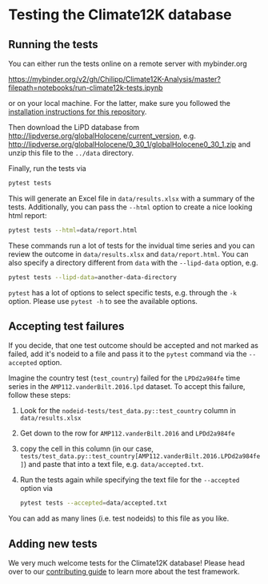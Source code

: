 # Testing the Climate12K database

## Running the tests
You can either run the tests online on a remote server with mybinder.org

https://mybinder.org/v2/gh/Chilipp/Climate12K-Analysis/master?filepath=notebooks/run-climate12k-tests.ipynb

or on your local machine. For the latter, make sure you followed the
[installation instructions for this repository](../README.md#installation).

Then download the LiPD database from http://lipdverse.org/globalHolocene/current_version,
e.g. http://lipdverse.org/globalHolocene/0_30_1/globalHolocene0_30_1.zip
and unzip this file to the `../data` directory.

Finally, run the tests via

```bash
pytest tests
```

This will generate an Excel file in `data/results.xlsx` with a summary of the
tests. Additionally, you can pass the `--html` option to create a nice looking
html report:

```bash
pytest tests --html=data/report.html
```

These commands run a lot of tests for the invidual time series and you
can review the outcome in `data/results.xlsx` and `data/report.html`. You can
also specify a directory different from `data` with the `--lipd-data` option,
e.g.

```bash
pytest tests --lipd-data=another-data-directory
```

`pytest` has a lot of options to select specific tests, e.g. through the `-k`
option. Please use `pytest -h` to see the available options.


## Accepting test failures
If you  decide, that one test outcome should be accepted and not marked as
failed, add it's nodeid to a file and pass it to the `pytest` command via the
`--accepted` option.

Imagine the country test (`test_country`) failed for the `LPDd2a984fe`
time series in the `AMP112.vanderBilt.2016.lpd` dataset. To accept this
failure, follow these steps:

1. Look for the `nodeid-tests/test_data.py::test_country` column in
   `data/results.xlsx`
2. Get down to the row for `AMP112.vanderBilt.2016` and `LPDd2a984fe`
3. copy the cell in this column (in our case,
   `tests/test_data.py::test_country[AMP112.vanderBilt.2016.LPDd2a984fe]`) and
	paste that into a text file, e.g. `data/accepted.txt`.
4. Run the tests again while specifying the text file for the `--accepted`
   option via

   ```bash
   pytest tests --accepted=data/accepted.txt
   ```

You can add as many lines (i.e. test nodeids) to this file as you like.


## Adding new tests
We very much welcome tests for the Climate12K database! Please head over to our
[contributing guide](../CONTRIBUTING.md#adding-new-tests) to learn more about
the test framework.
